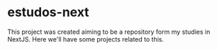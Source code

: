 # estudos-next
This project was created aiming to be a repository form my studies in NextJS. Here we'll have some projects related to this.
